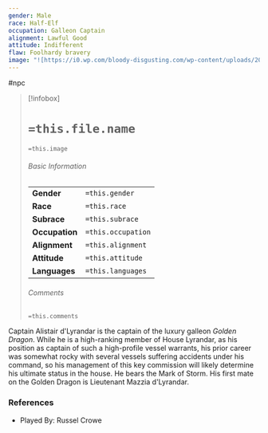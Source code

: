 ```yaml
---
gender: Male
race: Half-Elf
occupation: Galleon Captain
alignment: Lawful Good
attitude: Indifferent
flaw: Foolhardy bravery
image: "![https://i0.wp.com/bloody-disgusting.com/wp-content/uploads/2022/08/pope-exorcist-scaled-e1659555123847.jpg|300](https://i0.wp.com/bloody-disgusting.com/wp-content/uploads/2022/08/pope-exorcist-scaled-e1659555123847.jpg)"
---
```

 #npc 

> [!infobox]
> # `=this.file.name`
> `=this.image`
> ###### Basic Information
> |  |  |
> | ---- | ---- |
> | **Gender** | `=this.gender` |
> | **Race** | `=this.race` |
> | **Subrace** | `=this.subrace` |
> | **Occupation** | `=this.occupation` |
> | **Alignment** | `=this.alignment` |
> | **Attitude** | `=this.attitude` |
> | **Languages** | `=this.languages` |
> ###### Comments
> `=this.comments`

Captain Alistair d'Lyrandar is the captain of the luxury galleon *Golden Dragon*. While he is a high-ranking member of House Lyrandar, as his position as captain of such a high-profile vessel warrants, his prior career was somewhat rocky with several vessels suffering accidents under his command, so his management of this key commission will likely determine his ultimate status in the house. He bears the Mark of Storm. His first mate on the Golden Dragon is Lieutenant Mazzia d'Lyrandar.

### References

* Played By: Russel Crowe

